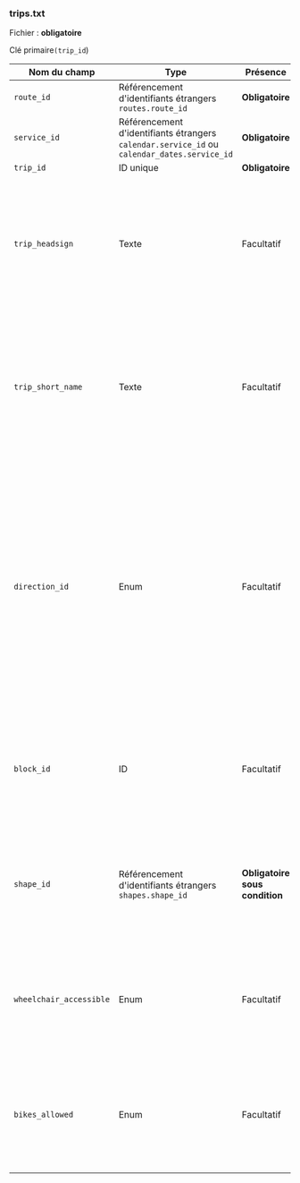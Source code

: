 ### trips.txt

Fichier : **obligatoire**

Clé primaire`(trip_id`)

| Nom du champ            | Type                                                                                        | Présence                       | Description                                                                                                                                                                                                                                                                                                                                                                                                                                                                                                                                                                                                                                                                                                                                                                            |
| ----------------------- | ------------------------------------------------------------------------------------------- | ------------------------------ | -------------------------------------------------------------------------------------------------------------------------------------------------------------------------------------------------------------------------------------------------------------------------------------------------------------------------------------------------------------------------------------------------------------------------------------------------------------------------------------------------------------------------------------------------------------------------------------------------------------------------------------------------------------------------------------------------------------------------------------------------------------------------------------- |
| `route_id`              | Référencement d'identifiants étrangers `routes.route_id`                                    | **Obligatoire**                | Identifie un itinéraire.                                                                                                                                                                                                                                                                                                                                                                                                                                                                                                                                                                                                                                                                                                                                                               |
| `service_id`            | Référencement d'identifiants étrangers `calendar.service_id` ou `calendar_dates.service_id` | **Obligatoire**                | Identifie un ensemble de dates où le service est disponible pour un ou plusieurs itinéraires.                                                                                                                                                                                                                                                                                                                                                                                                                                                                                                                                                                                                                                                                                          |
| `trip_id`               | ID unique                                                                                   | **Obligatoire**                | Identifie un voyage.                                                                                                                                                                                                                                                                                                                                                                                                                                                                                                                                                                                                                                                                                                                                                                   |
| `trip_headsign`         | Texte                                                                                       | Facultatif                     | Texte qui apparaît sur la signalisation et qui identifie la destination du trajet pour les usagers. Doit être utilisé pour distinguer les différents modèles de service sur le même itinéraire.<br /><br /> Si le panneau d'affichage change pendant un trajet, les valeurs de `trip_headsign` peuvent être remplacées en définissant des valeurs dans `stop_times.stop_headsign` pour des `stop_time`spécifiques le long du trajet.                                                                                                                                                                                                                                                                                                                                                   |
| `trip_short_name`       | Texte                                                                                       | Facultatif                     | Texte destiné au public et utilisé pour identifier le trajet pour les usagers, par exemple, pour identifier les numéros de train pour les trajets en train de banlieue. Si les usagers ne se fient pas généralement aux noms des trajets, `trip_short_name` doit être vide. A `trip_short_name` si elle est fournie, doit identifier de manière unique un trajet au cours d'une journée de service ; elle ne doit pas être utilisée pour les noms de destination ou les désignations limitées/express.                                                                                                                                                                                                                                                                                 |
| `direction_id`          | Enum                                                                                        | Facultatif                     | Indique le sens de déplacement d'un trajet. Ce champ ne doit pas être utilisé pour le routage ; il permet de séparer les trajets par direction lors de la publication des tableaux horaires. Les options valides sont les suivantes : <br /><br />`0` - Voyage dans une direction (par exemple, voyage sortant).<br />`1` - Voyage dans la direction opposée (par exemple, voyage entrant).<hr />*Exemple : Le site `trip_headsign` et `direction_id` peuvent être utilisés ensemble pour attribuer un nom au voyage dans chaque sens pour un ensemble de voyages. A [trips.txt](#tripstxt) peut contenir ces enregistrements pour les utiliser dans des tableaux horaires :* <br /> `trip_id,...,trip_headsign,direction_id` <br /> `1234,...,Airport,0` <br /> `1505,...,Downtown,1` |
| `block_id`              | ID                                                                                          | Facultatif                     | Identifie le bloc auquel le déplacement appartient. Un bloc est constitué d'un seul déplacement ou de plusieurs déplacements séquentiels effectués avec le même véhicule, défini par des jours de service partagé et `block_id`. A `block_id` peut avoir des trajets avec des jours de service différents, ce qui constitue des blocs distincts. Voir l'exemple [exemple ci-dessous](#example-blocks-and-service-day)                                                                                                                                                                                                                                                                                                                                                                  |
| `shape_id`              | Référencement d'identifiants étrangers `shapes.shape_id`                                    | **Obligatoire sous condition** | Identifie une forme géospatiale décrivant le trajet du véhicule pour un déplacement. <br /><br />Conditionnellement requis : <br />- **Obligatoire** si le trajet a un comportement continu de prise en charge ou de dépose défini soit en `routes.txt` ou dans `stop_times.txt`. <br />- Facultatif sinon.                                                                                                                                                                                                                                                                                                                                                                                                                                                                            |
| `wheelchair_accessible` | Enum                                                                                        | Facultatif                     | Indique l'accessibilité aux fauteuils roulants. Les options valides sont :<br /><br />`0` ou vide - Aucune information sur l'accessibilité pour le voyage.<br />`1` - Le véhicule utilisé pour ce trajet particulier peut accueillir au moins un passager en fauteuil roulant.<br />`2` - Aucun voyageur en fauteuil roulant ne peut être accueilli sur ce trajet.                                                                                                                                                                                                                                                                                                                                                                                                                     |
| `bikes_allowed`         | Enum                                                                                        | Facultatif                     | Indique si les vélos sont autorisés. Les options valides sont :<br /><br />`0` ou vide - Aucune information sur les vélos pour ce trajet.<br />`1` - Le véhicule utilisé pour ce trajet particulier peut accueillir au moins un vélo.<br />`2` - Aucun vélo n'est autorisé sur ce trajet.                                                                                                                                                                                                                                                                                                                                                                                                                                                                                              |
